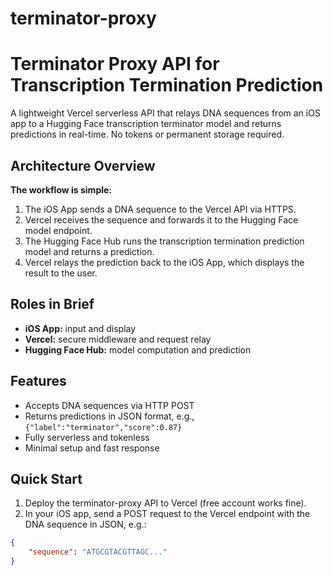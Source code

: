 # terminator-proxy

# Terminator Proxy API for Transcription Termination Prediction

A lightweight Vercel serverless API that relays DNA sequences from an iOS app to a Hugging Face transcription terminator model and returns predictions in real-time. No tokens or permanent storage required.

## Architecture Overview

**The workflow is simple:**

1. The iOS App sends a DNA sequence to the Vercel API via HTTPS.  
2. Vercel receives the sequence and forwards it to the Hugging Face model endpoint.  
3. The Hugging Face Hub runs the transcription termination prediction model and returns a prediction.  
4. Vercel relays the prediction back to the iOS App, which displays the result to the user.

## Roles in Brief

- **iOS App:** input and display  
- **Vercel:** secure middleware and request relay  
- **Hugging Face Hub:** model computation and prediction  

## Features

- Accepts DNA sequences via HTTP POST  
- Returns predictions in JSON format, e.g., `{"label":"terminator","score":0.87}`  
- Fully serverless and tokenless  
- Minimal setup and fast response

## Quick Start

1. Deploy the terminator-proxy API to Vercel (free account works fine).  
2. In your iOS app, send a POST request to the Vercel endpoint with the DNA sequence in JSON, e.g.:

```json
{
    "sequence": "ATGCGTACGTTAGC..."
}
